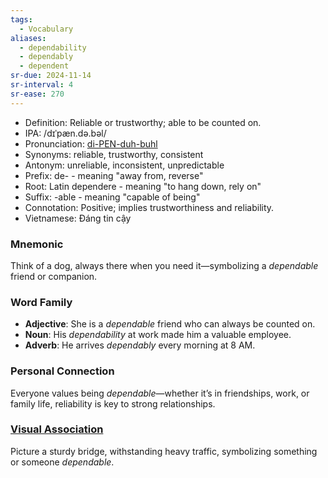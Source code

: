 ```yaml
---
tags:
  - Vocabulary
aliases:
  - dependability
  - dependably
  - dependent
sr-due: 2024-11-14
sr-interval: 4
sr-ease: 270
---
```


- Definition: Reliable or trustworthy; able to be counted on.
- IPA: /dɪˈpæn.də.bəl/
- Pronunciation: [di-PEN-duh-buhl](https://www.google.com/search?q=how+to+pronounce+dependable)
- Synonyms: reliable, trustworthy, consistent
- Antonym: unreliable, inconsistent, unpredictable
- Prefix: de- - meaning "away from, reverse"
- Root: Latin dependere - meaning "to hang down, rely on"
- Suffix: -able - meaning "capable of being"
- Connotation: Positive; implies trustworthiness and reliability.
- Vietnamese: Đáng tin cậy

### Mnemonic

Think of a dog, always there when you need it—symbolizing a *dependable* friend or companion.

### Word Family

- **Adjective**: She is a *dependable* friend who can always be counted on.
- **Noun**: His *dependability* at work made him a valuable employee.
- **Adverb**: He arrives *dependably* every morning at 8 AM.

### Personal Connection

Everyone values being *dependable*—whether it’s in friendships, work, or family life, reliability is key to strong relationships.

### [Visual Association](https://www.google.com/search?tbm=isch&q=dependable)

Picture a sturdy bridge, withstanding heavy traffic, symbolizing something or someone *dependable*.
